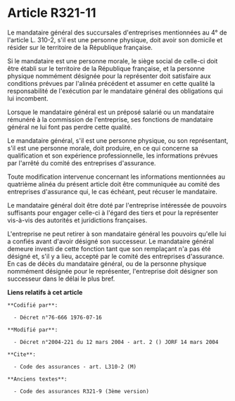 # Article R321-11

Le mandataire général des succursales d'entreprises mentionnées au 4° de l'article L. 310-2, s'il est une personne physique,
doit avoir son domicile et résider sur le territoire de la République française.

Si le mandataire est une personne morale, le siège social de celle-ci doit être établi sur le territoire de la République
française, et la personne physique nommément désignée pour la représenter doit satisfaire aux conditions prévues par l'alinéa
précédent et assumer en cette qualité la responsabilité de l'exécution par le mandataire général des obligations qui lui
incombent.

Lorsque le mandataire général est un préposé salarié ou un mandataire rémunéré à la commission de l'entreprise, ses fonctions
de mandataire général ne lui font pas perdre cette qualité.

Le mandataire général, s'il est une personne physique, ou son représentant, s'il est une personne morale, doit produire, en
ce qui concerne sa qualification et son expérience professionnelle, les informations prévues par l'arrêté du comité des
entreprises d'assurance.

Toute modification intervenue concernant les informations mentionnées au quatrième alinéa du présent article doit être
communiquée au comité des entreprises d'assurance qui, le cas échéant, peut récuser le mandataire.

Le mandataire général doit être doté par l'entreprise intéressée de pouvoirs suffisants pour engager celle-ci à l'égard des
tiers et pour la représenter vis-à-vis des autorités et juridictions françaises.

L'entreprise ne peut retirer à son mandataire général les pouvoirs qu'elle lui a confiés avant d'avoir désigné son
successeur. Le mandataire général demeure investi de cette fonction tant que son remplaçant n'a pas été désigné et, s'il y a
lieu, accepté par le comité des entreprises d'assurance. En cas de décès du mandataire général, ou de la personne physique
nommément désignée pour le représenter, l'entreprise doit désigner son successeur dans le délai le plus bref.

**Liens relatifs à cet article**

	**Codifié par**:

	  - Décret n°76-666 1976-07-16

	**Modifié par**:

	  - Décret n°2004-221 du 12 mars 2004 - art. 2 () JORF 14 mars 2004

	**Cite**:

	  - Code des assurances - art. L310-2 (M)

	**Anciens textes**:

	  - Code des assurances R321-9 (3ème version)
